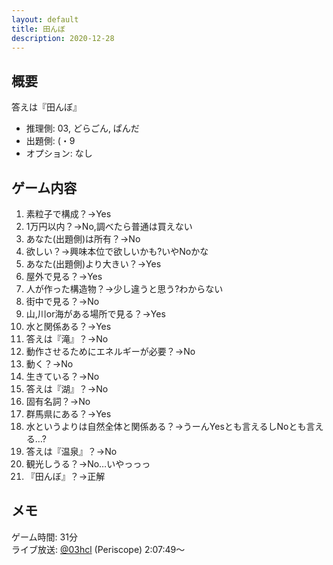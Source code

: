 ```yaml
---
layout: default
title: 田んぼ
description: 2020-12-28
---
```


## 概要

答えは『田んぼ』

- 推理側: 03, どらごん, ぱんだ
- 出題側: (・9
- オプション: なし

## ゲーム内容

1. 素粒子で構成？→Yes
2. 1万円以内？→No,調べたら普通は買えない
3. あなた(出題側)は所有？→No
4. 欲しい？→興味本位で欲しいかも?いやNoかな
5. あなた(出題側)より大きい？→Yes
6. 屋外で見る？→Yes
7. 人が作った構造物？→少し違うと思う?わからない
8. 街中で見る？→No
9. 山,川or海がある場所で見る？→Yes
10. 水と関係ある？→Yes
11. 答えは『滝』？→No
12. 動作させるためにエネルギーが必要？→No
13. 動く？→No
14. 生きている？→No
15. 答えは『湖』？→No
16. 固有名詞？→No
17. 群馬県にある？→Yes
18. 水というよりは自然全体と関係ある？→うーんYesとも言えるしNoとも言える…?
19. 答えは『温泉』？→No
20. 観光しうる？→No…いやっっっ
21. 『田んぼ』？→正解

## メモ

ゲーム時間: 31分  
ライブ放送: [@03hcl](https://www.periscope.tv/03hcl/1yNGaWlvEPdxj?t=2h7m49s) (Periscope) 2:07:49～
